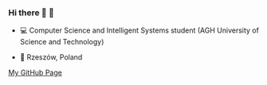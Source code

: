### Hi there 👋 👀 

<!-- - 💾 Currently working on [Meshi project](https://github.com/AGH-Narzedzia-Informatyczne/meshi) -->

- 💻 Computer Science and Intelligent Systems student (AGH University of Science and Technology)

- 📌 Rzeszów, Poland

<!-- - 💬 Feel free to ask me about anything! -->

[My GitHub Page](https://yglk.github.io/)

<!--
**YgLK/YgLK** is a ✨ _special_ ✨ repository because its `README.md` (this file) appears on your GitHub profile.

Here are some ideas to get you started:

- 🔭 I’m currently working on ...
- 🌱 I’m currently learning Math
- 👯 I’m looking to collaborate on ...
- 🤔 I’m looking for help with ...
- 💬 Ask me about ...
- 📫 How to reach me: ...
- 😄 Pronouns: ...
- ⚡ Fun fact: ...
-->
<!-- [Fork SkyAR repository](https://github.com/YgLK/SkyAR) -->
